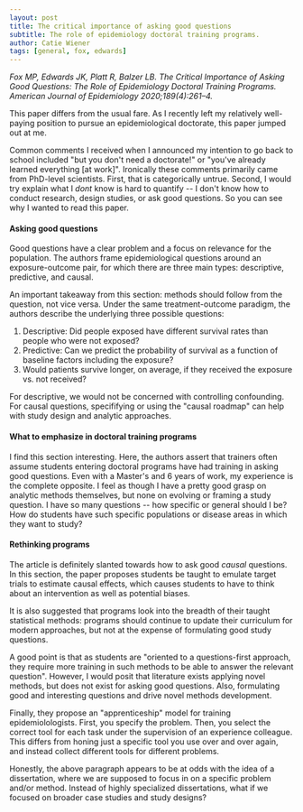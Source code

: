 ```yaml
---
layout: post
title: The critical importance of asking good questions
subtitle: The role of epidemiology doctoral training programs. 
author: Catie Wiener
tags: [general, fox, edwards]
---
```


_Fox MP, Edwards JK, Platt R, Balzer LB. The Critical Importance of Asking Good Questions: The Role of Epidemiology Doctoral Training Programs. American Journal of Epidemiology 2020;189(4):261–4._ 


This paper differs from the usual fare. As I recently left my relatively well-paying position to pursue an epidemiological doctorate, this paper jumped out at me. 

Common comments I received when I announced my intention to go back to school included "but you don't need a doctorate!" or "you've already learned everything [at work]". Ironically these comments primarily came from PhD-level scientists. First, that is categorically untrue. Second, I would try explain what I _dont_ know is hard to quantify -- I don't know how to conduct research, design studies, or ask good questions. So you can see why I wanted to read this paper. 

#### Asking good questions

Good questions have a clear problem and a focus on relevance for the population. The authors frame epidemiological questions around an exposure-outcome pair, for which there are three main types: descriptive, predictive, and causal. 

An important takeaway from this section: methods should follow from the question, not vice versa. Under the same treatment-outcome paradigm, the authors describe the underlying three possible questions:

1. Descriptive: Did people exposed have different survival rates than people who were not exposed? 
2. Predictive: Can we predict the probability of survival as a function of baseline factors including the exposure?
3. Would patients survive longer, on average, if they received the exposure vs. not received?

For descriptive, we would not be concerned with controlling confounding. For causal questions, specififying or using the "causal roadmap" can help with study design and analytic approaches. 

#### What to emphasize in doctoral training programs

I find this section interesting. Here, the authors assert that trainers often assume students entering doctoral programs have had training in asking good questions. Even with a Master's and 6 years of work, my experience is the complete opposite. I feel as though I have a pretty good grasp on analytic methods themselves, but none on evolving or framing a study question. I have so many questions -- how specific or general should I be? How do students have such specific populations or disease areas in which they want to study? 

#### Rethinking programs

The article is definitely slanted towards how to ask good _causal_ questions. In this section, the paper proposes students be taught to emulate target trials to estimate causal effects, which causes students to have to think about an intervention as well as potential biases. 

It is also suggested that programs look into the breadth of their taught statistical methods: programs should continue to update their curriculum for modern approaches, but not at the expense of formulating good study questions. 

A good point is that as students are "oriented to a questions-first approach, they require more training in such methods to be able to answer the relevant question". However, I would posit that literature exists applying novel methods, but does not exist for asking good questions. Also, formulating good and interesting questions and drive novel methods development.

Finally, they propose an "apprenticeship" model for training epidemiolologists. First, you specify the problem. Then, you select the correct tool for each task under the supervision of an experience colleague. This differs from honing just a specific tool you use over and over again, and instead collect different tools for different problems.

Honestly, the above paragraph appears to be at odds with the idea of a dissertation, where we are supposed to focus in on a specific problem and/or method. Instead of highly specialized dissertations, what if we focused on broader case studies and study designs?


